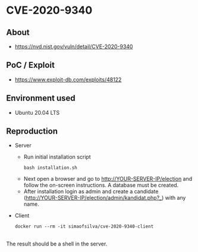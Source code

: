 # CVE-2020-9340

## About
* <https://nvd.nist.gov/vuln/detail/CVE-2020-9340>

## PoC / Exploit
* <https://www.exploit-db.com/exploits/48122>


## Environment used
* Ubuntu 20.04 LTS

## Reproduction
* Server
    * Run initial installation script
        ```shell script
        bash installation.sh
        ```      
    * Next open a browser and go to <http://YOUR-SERVER-IP/election> and follow the on-screen instructions. A database must be created. 
    * After installation login as admin and create a candidate (<http://YOUR-SERVER-IP/election/admin/kandidat.php?_>) with any name.

* Client
    ```shell script
    docker run --rm -it simaofsilva/cve-2020-9340-client
    ```

<br>
The result should be a shell in the server. 
